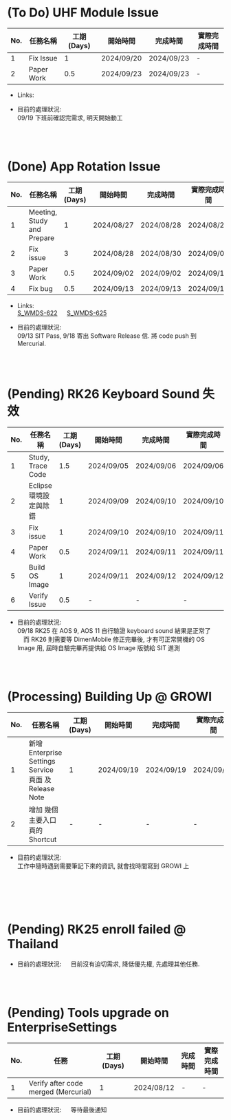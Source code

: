 # (To Do) UHF Module Issue
| No. | 任務名稱                   | 工期 (Days) | 開始時間   | 完成時間   | 實際完成時間 |
| --- | -------------------------- | ----------- | ---------- | ---------- | ------------ |
| 1   | Fix Issue                  | 1           | 2024/09/20 | 2024/09/23 | -            |
| 2   | Paper Work                 | 0.5         | 2024/09/23 | 2024/09/23 | -            |

- Links:</br>
[](https://jira.cipherlab.com.tw/browse/)  

- 目前的處理狀況:  
09/19 下班前確認完需求, 明天開始動工
</br>
</br>

# (Done) App Rotation Issue
| No. | 任務名稱                   | 工期 (Days) | 開始時間   | 完成時間   | 實際完成時間 |
| --- | -------------------------- | ----------- | ---------- | ---------- | ------------ |
| 1   | Meeting, Study and Prepare | 1           | 2024/08/27 | 2024/08/28 | 2024/08/28   |
| 2   | Fix issue                  | 3           | 2024/08/28 | 2024/08/30 | 2024/09/02   |
| 3   | Paper Work                 | 0.5         | 2024/09/02 | 2024/09/02 | 2024/09/11   |
| 4   | Fix bug                    | 0.5         | 2024/09/13 | 2024/09/13 | 2024/09/13   |

- Links:</br>
[S_WMDS-622](https://jira.cipherlab.com.tw/browse/S_WMDS-622) &emsp;
[S_WMDS-625](https://jira.cipherlab.com.tw/browse/S_WMDS-625)

- 目前的處理狀況:  
09/13 SIT Pass, 9/18 寄出 Software Release 信. 將 code push 到 Mercurial.
</br>
</br>

# (Pending) RK26 Keyboard Sound 失效
| No. | 任務名稱                         | 工期 (Days) | 開始時間   | 完成時間   | 實際完成時間 |
| --- | ------------------------------- | ----------- | ---------- | ---------- | ------------ |
| 1   | Study, Trace Code               | 1.5         | 2024/09/05 | 2024/09/06 | 2024/09/06   |
| 2   | Eclipse 環境設定與除錯            | 1           | 2024/09/09 | 2024/09/10 | 2024/09/10   |
| 3   | Fix issue                       | 1           | 2024/09/10 | 2024/09/10 | 2024/09/11   |
| 4   | Paper Work                      | 0.5         | 2024/09/11 | 2024/09/11 | 2024/09/11   |
| 5   | Build OS Image                  | 1           | 2024/09/11 | 2024/09/12 | 2024/09/12   |
| 6   | Verify Issue                    | 0.5         | -          | -          | -            |

- 目前的處理狀況:  
09/18 RK25 在 AOS 9, AOS 11 自行驗證 keyboard sound 結果是正常了  
&emsp;而 RK26 則需要等 DimenMobile 修正完畢後, 才有可正常開機的 OS Image 用, 屆時自驗完畢再提供給 OS Image 版號給 SIT 進測
</br>
</br>

# (Processing) Building Up @ GROWI
| No. | 任務名稱                                                     | 工期 (Days) | 開始時間   | 完成時間   | 實際完成時間 |
| --- | ----------------------------------------------------------- | ----------- | ---------- | ---------- | ------------ |
| 1   | 新增 Enterprise Settings Service 頁面 及 Release Note         | 1          | 2024/09/19 | 2024/09/19 | 2024/09/19   |
| 2   | 增加 幾個主要入口頁的 Shortcut                                  | -           | -          | -          | -            |

- 目前的處理狀況:  
工作中隨時遇到需要筆記下來的資訊, 就會找時間寫到 GROWI 上
</br>
</br>
</br>
</br> 


# (Pending) RK25 enroll failed @ Thailand
- 目前的處理狀況: &emsp; 目前沒有迫切需求, 降低優先權, 先處理其他任務.
</br>
</br>

# (Pending) Tools upgrade on EnterpriseSettings
| No. | 任務                                 | 工期 (Days) | 開始時間   | 完成時間   | 實際完成時間 |
| --- | ------------------------------------ | ----------- | ---------- | ---------- | ------------ |
| 1   | Verify after code merged (Mercurial) | 1           | 2024/08/12 | -          | -            |

- 目前的處理狀況: &emsp; 等待最後通知
